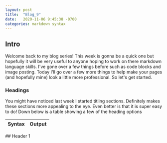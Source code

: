 ```yaml
---
layout: post
title:  "Blog_9"
date:   2020-11-06 9:45:38 -0700
categories: markdown syntax
---
```

## Intro
Welcome back to my blog series! This week is gonna be a quick one but hopefully it will be very useful to
anyone hoping to work on there markdown language skills. I've gone over a few things before such as code
blocks and image posting. Today I'll go over a few more things to help make your pages (and hopefully
mine) look a little more professional. So let's get started.

### Headings
You might have noticed last week I started titling sections. Definitely makes these sections more 
appealing to the eye. Even better is that it is super easy to do! Down below is a table showing a few
of the heading options

|Syntax|Output|
|----------|----------|
\## Header 1
